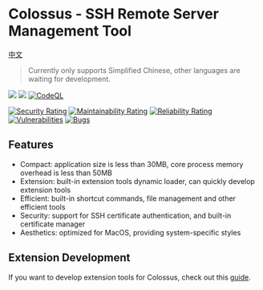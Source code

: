 # Colossus - SSH Remote Server Management Tool

[中文](README_zh.md)

> Currently only supports Simplified Chinese, other languages are waiting for development.

[![](https://img.shields.io/badge/Go-1.21+-%2300ADD8?style=flat&logo=go)](go.work)
[![](https://img.shields.io/badge/Version-0.0.1%20beta1-green)](control)
[![CodeQL](https://github.com/skye-z/colossus/workflows/CodeQL/badge.svg)](https://github.com/skye-z/colossus/security/code-scanning)


[![Security Rating](https://sonarcloud.io/api/project_badges/measure?project=skye-z_colossus&metric=security_rating)](https://sonarcloud.io/summary/new_code?id=skye-z_colossus)
[![Maintainability Rating](https://sonarcloud.io/api/project_badges/measure?project=skye-z_colossus&metric=sqale_rating)](https://sonarcloud.io/summary/new_code?id=skye-z_colossus)
[![Reliability Rating](https://sonarcloud.io/api/project_badges/measure?project=skye-z_colossus&metric=reliability_rating)](https://sonarcloud.io/summary/new_code?id=skye-z_colossus)
[![Vulnerabilities](https://sonarcloud.io/api/project_badges/measure?project=skye-z_colossus&metric=vulnerabilities)](https://sonarcloud.io/summary/new_code?id=skye-z_colossus)
[![Bugs](https://sonarcloud.io/api/project_badges/measure?project=skye-z_colossus&metric=bugs)](https://sonarcloud.io/summary/new_code?id=skye-z_colossus)

## Features

* Compact: application size is less than 30MB, core process memory overhead is less than 50MB
* Extension: built-in extension tools dynamic loader, can quickly develop extension tools
* Efficient: built-in shortcut commands, file management and other efficient tools
* Security: support for SSH certificate authentication, and built-in certificate manager
* Aesthetics: optimized for MacOS, providing system-specific styles

## Extension Development

If you want to develop extension tools for Colossus, check out this [guide](frontend/src/tools/README.md).